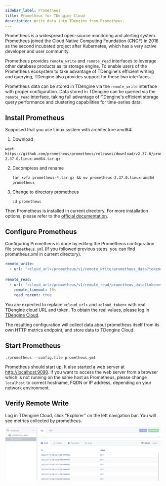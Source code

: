 ```yaml
---
sidebar_label: Prometheus
title: Prometheus for TDengine Cloud
description: Write data into TDengine from Prometheus.
---
```


Prometheus is a widespread open-source monitoring and alerting system. Prometheus joined the Cloud Native Computing Foundation (CNCF) in 2016 as the second incubated project after Kubernetes, which has a very active developer and user community.

Prometheus provides `remote_write` and `remote_read` interfaces to leverage other database products as its storage engine. To enable users of the Prometheus ecosystem to take advantage of TDengine's efficient writing and querying, TDengine also provides support for these two interfaces.

Prometheus data can be stored in TDengine via the `remote_write` interface with proper configuration. Data stored in TDengine can be queried via the `remote_read` interface, taking full advantage of TDengine's efficient storage query performance and clustering capabilities for time-series data.

## Install Prometheus

Supposed that you use Linux system with architecture amd64:
1. Download
  ```
  wget https://github.com/prometheus/prometheus/releases/download/v2.37.0/prometheus-2.37.0.linux-amd64.tar.gz
  ```
2. Decompress and rename
   ```
   tar xvfz prometheus-*.tar.gz && mv prometheus-2.37.0.linux-amd64 prometheus
   ```  
3. Change to directory prometheus
   ```
   cd prometheus
   ```

Then Prometheus is installed in current directory. For more installation options, please refer to the [official documentation](https://prometheus.io/docs/prometheus/latest/installation/).

## Configure Prometheus

Configuring Prometheus is done by editing the Prometheus configuration file `prometheus.yml` (If you followed previous steps, you can find prometheus.xml in current directory).

```yaml
remote_write:
  - url: "<cloud_url>/prometheus/v1/remote_write/prometheus_data?token=<cloud_token>"

remote_read:
  - url: "<cloud_url>/prometheus/v1/remote_read/prometheus_data?token=<cloud_token>"
    remote_timeout: 10s
    read_recent: true
```

<!-- exclude -->
You are expected to replace `<cloud_url>` and `<cloud_token>` with real TDengine cloud URL and token. To obtain the real values, please log in [TDengine Cloud](https://cloud.tdengine.com).
<!-- exclude-end -->

The resulting configuration will collect data about prometheus itself from its own HTTP metrics endpoint, and store data to TDengine Cloud.

## Start Prometheus

```
./prometheus --config.file prometheus.yml
```

Prometheus should start up. It also started a web server at <http://localhost:9090>. If you want to access the web server from a browser which is not running on the same host as Prometheus, please change `localhost` to correct hostname, FQDN or IP address, depending on your network environment.

## Verify Remote Write

Log in TDengine Cloud, click "Explorer" on the left navigation bar. You will see metrics collected by prometheus.

![TDengine prometheus remote_write result](prometheus_data.webp)

